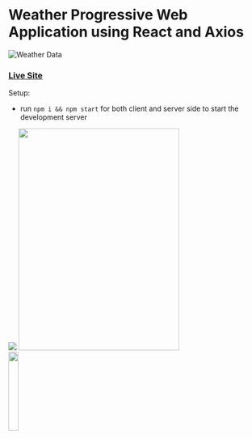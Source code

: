 # Weather Progressive Web Application using React and Axios
![Weather Data](https://i.imgur.com/3csowzj.png)

### [Live Site](https://sad-minsky-8cf12a.netlify.app/)

Setup:
- run ```npm i && npm start``` for both client and server side to start the development server

<img src="https://i.imgur.com/wZZFpN9.png?1">
<img src="https://i.imgur.com/AucSaqW.png" width="79.4%" height="439px">
<img src="https://i.imgur.com/XNtj1Z8.jpg" width="20%" height="20%">

